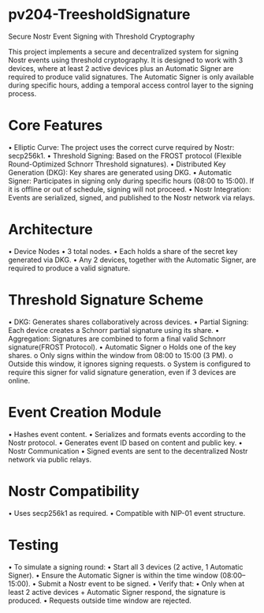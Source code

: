 # pv204-TreesholdSignature
Secure Nostr Event Signing with Threshold Cryptography

This project implements a secure and decentralized system for signing Nostr events using threshold cryptography. It is designed to work with 3 devices, where at least 2 active devices plus an Automatic Signer are required to produce valid signatures. The Automatic Signer is only available during specific hours, adding a temporal access control layer to the signing process.

# Core Features

•	Elliptic Curve: The project uses the correct curve required by Nostr: secp256k1.
•	Threshold Signing: Based on the FROST protocol (Flexible Round-Optimized Schnorr Threshold signatures).
•	Distributed Key Generation (DKG): Key shares are generated using DKG.
•	Automatic Signer: Participates in signing only during specific hours (08:00 to 15:00). If it is offline or out of schedule, signing will not proceed.
•	Nostr Integration: Events are serialized, signed, and published to the Nostr network via relays.


# Architecture

•	Device Nodes
•	3 total nodes.
•	Each holds a share of the secret key generated via DKG.
•	Any 2 devices, together with the Automatic Signer, are required to produce a valid signature.


# Threshold Signature Scheme

•	DKG: Generates shares collaboratively across devices.
•	Partial Signing: Each device creates a Schnorr partial signature using its share.
•	Aggregation: Signatures are combined to form a final valid Schnorr signature(FROST Protocol).
•	Automatic Signer
  o	Holds one of the key shares.
  o	Only signs within the window from 08:00 to 15:00 (3 PM).
  o	Outside this window, it ignores signing requests.
  o	System is configured to require this signer for valid signature generation, even if 3 devices are online.


# Event Creation Module

•	Hashes event content.
•	Serializes and formats events according to the Nostr protocol.
•	Generates event ID based on content and public key.
•	Nostr Communication
•	Signed events are sent to the decentralized Nostr network via public relays.

# Nostr Compatibility

•	Uses secp256k1 as required.
•	Compatible with NIP-01 event structure.

# Testing

•	To simulate a signing round:
•	Start all 3 devices (2 active, 1 Automatic Signer).
•	Ensure the Automatic Signer is within the time window (08:00–15:00).
•	Submit a Nostr event to be signed.
•	Verify that:
•	Only when at least 2 active devices + Automatic Signer respond, the signature is produced.
•	Requests outside time window are rejected.
